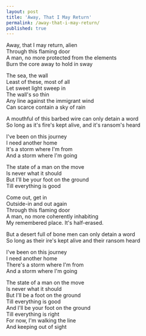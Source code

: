 ```yaml
---
layout: post
title: 'Away, That I May Return'
permalink: /away-that-i-may-return/
published: true
---
```


Away, that I may return, alien  
Through this flaming door  
A man, no more protected from the elements  
Burn the core away to hold in sway

The sea, the wall  
Least of these, most of all  
Let sweet light sweep in  
The wall's so thin  
Any line against the immigrant wind  
Can scarce contain a sky of rain

A mouthful of this barbed wire can only detain a word  
So long as it's fire's kept alive, and it's ransom's heard

I've been on this journey  
I need another home  
It's a storm where I'm from  
And a storm where I'm going

The state of a man on the move  
Is never what it should  
But I'll be your foot on the ground  
Till everything is good

Come out, get in  
Outside-in and out again  
Through this flaming door  
A man, no more coherently inhabiting  
My remembered place. It's half-erased.

But a desert full of bone men can only detain a word  
So long as their ire's kept alive and their ransom heard

I've been on this journey  
I need another home  
There's a storm where I'm from  
And a storm where I'm going

The state of a man on the move  
Is never what it should  
But I'll be a foot on the ground  
Till everything is good  
And I'll be your foot on the ground  
Till everything is right  
For now, I'm walking the line  
And keeping out of sight
